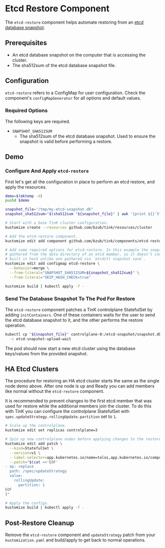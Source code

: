 # Etcd Restore Component

The `etcd-restore` component helps automate restoring from an [etcd database
snapshot][etcd-snapshot].

## Prerequisites

- An etcd database snapshot on the computer that is accessing the cluster.
- The sha512sum of the etcd database snapshot file.

## Configuration

`etcd-restore` refers to a ConfigMap for user configuration. Check the
component's `configMapGenerator` for all options and default values.

### Required Options

The following keys are required.
- `SNAPSHOT_SHA512SUM`
  - The sha512sum of the etcd database snapshot. Used to ensure the snapshot is
    valid before performing a restore.

## Demo

### Configure And Apply `etcd-restore`

First let's get all the configuration in place to perform an etcd restore, and
apply the resources.
```sh
demo=$(mktemp -d)
pushd $demo

snapshot_file="/tmp/my-etcd-snapshot.db"
snapshot_sha512sum="$(sha512sum "${snapshot_file}" | awk '{print $1}')"

# Start with a base TinK cluster configuration.
kustomize create --resources github.com/bzub/tink/resources/cluster

# Add the etcd-restore component.
kustomize edit add component github.com/bzub/tink/components/etcd-restore

# Add some required options for etcd-restore. In this example the snapshot was
# gathered from the data directory of an etcd member, so it doesn't contain a
# built in hash unlike one gathered via `etcdctl snapshot save`.
kustomize edit add configmap etcd-restore \
  --behavior=merge \
  --from-literal="SNAPSHOT_SHA512SUM=${snapshot_sha512sum}" \
  --from-literal="SKIP_HASH_CHECK=true"

kustomize build | kubectl apply -f -
```

### Send The Database Snapshot To The Pod For Restore

The `etcd-restore` component patches a TinK controlplane StatefulSet by adding
`initContainers`. One of these containers waits for the user to send the etcd
database snapshot to it, and the other performs the restore operation.

```sh
kubectl cp "${snapshot_file}" controlplane-0:/etcd-snapshot/snapshot.db \
  -c etcd-snapshot-upload-wait
```

The pod should now start a new etcd cluster using the database keys/values from
the provided snapshot.

## HA Etcd Clusters

The procedure for restoring an HA etcd cluster starts the same as the single
node demo above. After one node is up and Ready you can add members like normal
without the `etcd-restore` component.

It is recommended to prevent changes to the first etcd member that was used for
restore while the additional members join the cluster. To do this with TinK you
can configure the controlplane StatefulSet with
`spec.updateStrategy.rollingUpdate.partition` set to `1`.

```sh
# Scale up the controlplane.
kustomize edit set replicas controlplane=3

# Spin up new controlplane nodes before applying changes to the restore node.
kustomize edit add patch \
  --kind=StatefulSet \
  --version=v1 \
  --label-selector=app.kubernetes.io/name=talos,app.kubernetes.io/component=node,node-role.kubernetes.io/control-plane= \
  --patch="$(cat <<'EOF'
- op: replace
  path: /spec/updateStrategy
  value:
    rollingUpdate:
      partition: 1
EOF
)"

# Apply the configs.
kustomize build | kubectl apply -f -
```

## Post-Restore Cleanup

Remove the `etcd-restore` component and `updateStrategy` patch from your
`kustomization.yaml` and build/apply to get back to normal operations.

[etcd-snapshot]: https://etcd.io/docs/v3.4/op-guide/recovery/#snapshotting-the-keyspace

